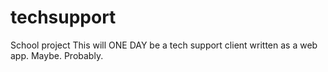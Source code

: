# techsupport
School project
This will ONE DAY be a tech support client written as a web app.
Maybe.
Probably.